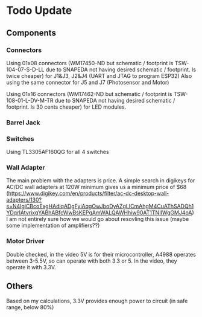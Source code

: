 # Todo Update

## Components

### Connectors

Using 01x08 connectors (WM17450-ND but schematic / footprint is TSW-104-07-S-D-LL due to SNAPEDA not having desired schematic / footprint. Is twice cheaper) for J1&J3, J2&J4 (UART and JTAG to program ESP32)
Also using the same connector for J5 and J7 (Photosensor and Motor)

Using 01x16 connectors (WM17462-ND but schematic / footprint is TSW-108-01-L-DV-M-TR due to SNAPEDA not having desired schematic / footprint. Is 30 cents cheaper) for LED modules. 

### Barrel Jack


### Switches

Using TL3305AF160QG for all 4 switches

### Wall Adapter

The main problem with the adapters is price. A simple search in digikeys for AC/DC wall adapters at 120W minimum gives us a minimum price of $68 (https://www.digikey.com/en/products/filter/ac-dc-desktop-wall-adapters/130?s=N4IgjCBcoExgHAdiqADgFyiAqgOwJboDyAZgLICmAhgM4CuAThSADQh1YDqrIAtvrixgYABhABfcWwBsKEPgAmWALQAWHhiw90AT1TNIIWgGMJ4oA)
I am not entirely sure how we would go about resovling this issue (maybe some implementation of amplifiers??)

### Motor Driver

Double checked, in the video 5V is for their microcontroller, A4988 operates between 3-5.5V, so can operate with both 3.3 or 5. In the video, they operate it with 3.3V.

## Others

Based on my calculations, 3.3V provides enough power to circuit (in safe range, below 80%)
